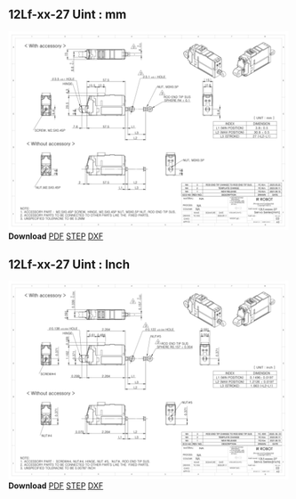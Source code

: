 ## 12Lf-xx-27 Uint : mm
![12Lf-xxF-27 Drawing](./data/ENG-ver_12Lf-xxxxx-27-Servo-Series_mm_Rev03_20250523.png)  
**Download** <a class="downloadbtn" href="./data/ENG-ver_12Lf-xxxxx-27-Servo-Series_mm_Rev03_20250523.pdf" download>PDF</a> <a class="downloadbtn" href="./data/12Lf-xxxxx-27-Servo-Series_Rev03_20250523.step" download>STEP</a> <a class="downloadbtn" href="./data/12Lf-xxxxx-27-Servo-Seriesmm_Rev03_20250523.DXF" download>DXF</a>
## 12Lf-xx-27 Uint : Inch
![12Lf-xxF-27 Drawing](./data/ENG-ver_12Lf-xxxxx-27-Servo-Series_inch_Rev03_20250523.png)  
**Download** <a class="downloadbtn" href="./data/ENG-ver_12Lf-xxxxx-27-Servo-Series_inch_Rev03_20250523.pdf" download>PDF</a> <a class="downloadbtn" href="./data/12Lf-xxxxx-27-Servo-Series_Rev03_20250523.step" download>STEP</a> <a class="downloadbtn" href="./data/12Lf-xxxxx-27-Servo-Seriesinch_Rev03_20250523.DXF" download>DXF</a>